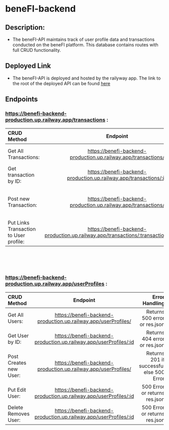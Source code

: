 # beneFI-backend

## Description:

- The beneFI-API maintains track of user profile data and transactions conducted on the beneFI platform. This database contains routes with full CRUD functionality.

## Deployed Link

- The beneFI-API is deployed and hosted by the railyway app. The link to the root of the deployed API can be found [here](https://benefi-backend-production.up.railway.app/)

## Endpoints

### https://benefi-backend-production.up.railway.app/transactions :

| CRUD Method                            |                                       Endpoint                                       |                           Error Handling |
| :------------------------------------- | :----------------------------------------------------------------------------------: | ---------------------------------------: |
| Get All Transactions:                  |            https://benefi-backend-production.up.railway.app/transactions/            |            Returns 500 error or res.json |
| Get transaction by ID:                 |          https://benefi-backend-production.up.railway.app/transactions/:id           |            Returns 404 error or res.json |
| Post new Transaction:                  |            https://benefi-backend-production.up.railway.app/transactions/            | Returns 201 if successful else 500 Error |
| Put Links Transaction to User profile: | https://benefi-backend-production.up.railway.app/transactions/:transactionId/:userId |            500 Error or returns res.json |

<br/>
<br/>
<br/>



### https://benefi-backend-production.up.railway.app/userProfiles :

| CRUD Method            |                             Endpoint                              |                           Error Handling |
| :--------------------- | :---------------------------------------------------------------: | ---------------------------------------: |
| Get All Users:         |  https://benefi-backend-production.up.railway.app/userProfiles/   |            Returns 500 error or res.json |
| Get User by ID:        | https://benefi-backend-production.up.railway.app/userProfiles/:id |            Returns 404 error or res.json |
| Post Creates new User: |  https://benefi-backend-production.up.railway.app/userProfiles/   | Returns 201 if successful else 500 Error |
| Put Edit User:   | https://benefi-backend-production.up.railway.app/userProfiles/:id |            500 Error or returns res.json |
| Delete Removes User:   | https://benefi-backend-production.up.railway.app/userProfiles/:id |            500 Error or returns res.json |